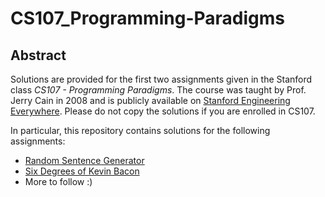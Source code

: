 # CS107_Programming-Paradigms
## Abstract
Solutions are provided for the first two assignments given in the Stanford class *CS107 - Programming Paradigms*. The course was taught by Prof. Jerry Cain in 2008 and is publicly available on [Stanford Engineering Everywhere](https://see.stanford.edu/Course/CS107). Please do not copy the solutions if you are enrolled in CS107.

In particular, this repository contains solutions for the following assignments:
+ [Random Sentence Generator](https://github.com/tobiaslutz/CS107_Programming-Paradigms/blob/master/Assignment_1/04-Assignment-1-RSG.pdf)
+ [Six Degrees of Kevin Bacon](https://github.com/tobiaslutz/CS107_Programming-Paradigms/blob/master/Assignment_2/09-Assignment-2-Six-Degrees.pdf)
+ More to follow :)
